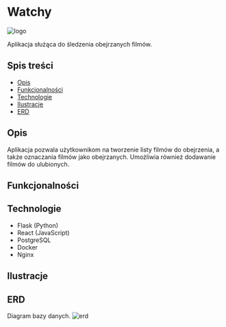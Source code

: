 # Watchy
![logo](https://github.com/user-attachments/assets/906c8b93-c478-4fd5-abd7-5c65778526f5)

Aplikacja służąca do śledzenia obejrzanych filmów.

## Spis treści

- [Opis](#Opis)
- [Funkcjonalności](#Funkcjonalności)
- [Technologie](#Technologie)
- [Ilustracje](#Ilustracje)
- [ERD](#ERD)

## Opis
Aplikacja pozwala użytkownikom na tworzenie listy filmów do obejrzenia, a także oznaczania filmów jako obejrzanych. Umożliwia również dodawanie filmów do ulubionych.

## Funkcjonalności

## Technologie

- Flask (Python)
- React (JavaScript)
- PostgreSQL
- Docker
- Nginx

## Ilustracje

## ERD
Diagram bazy danych.
![erd](https://github.com/user-attachments/assets/b2d73591-8dc6-4fe3-865a-af9d37bdc7a1)
